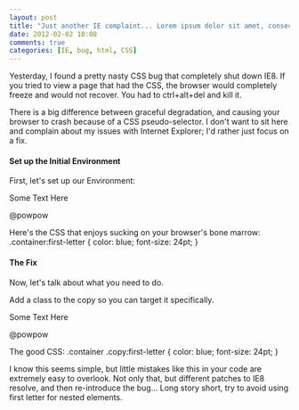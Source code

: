 ```yaml
---
layout: post
title: "Just another IE complaint... Lorem ipsum dolor sit amet, consectetur adipisicing elit."
date: 2012-02-02 10:08
comments: true
categories: [IE, bug, html, CSS]
---
```


Yesterday, I found a pretty nasty CSS bug that completely shut down IE8. If you tried to view a page that had the CSS, the browser would completely freeze and would not recover. You had to ctrl+alt+del and kill it.

<!--more-->

There is a big difference between graceful degradation, and causing your browser to crash because of a CSS pseudo-selector. I don't want to sit here and complain about my issues with Internet Explorer; I'd rather just focus on a fix.


#### Set up the Initial Environment
First, let's set up our Environment:
    <div class="container">
      <p>Some Text Here</p>
      <p>@powpow</p>
    </div>
 
 
Here's the CSS that enjoys sucking on your browser's bone marrow:
    .container:first-letter {
      color: blue;
      font-size: 24pt;
    }
 

#### The Fix
Now, let's talk about what you need to do.

Add a class to the copy so you can target it specifically.
    <div class="container">
      <p class="copy">Some Text Here</p>
      <p>@powpow</p>
    </div>
 
The good CSS:
    .container .copy:first-letter {
      color: blue;
      font-size: 24pt;
    }

I know this seems simple, but little mistakes like this in your code are extremely easy to overlook. Not only that, but different patches to IE8 resolve, and then re-introduce the bug... Long story short, try to avoid using first letter for nested elements.
